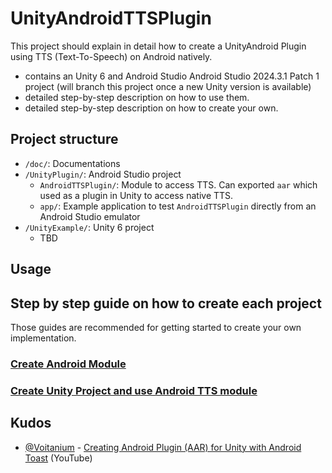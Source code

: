 # UnityAndroidTTSPlugin

This project should explain in detail how to create a UnityAndroid Plugin using TTS (Text-To-Speech) on Android natively.
 - contains an Unity 6 and Android Studio Android Studio 2024.3.1 Patch 1 project (will branch this project once a new Unity version is available)
- detailed step-by-step description on how to use them.
- detailed step-by-step description on how to create your own.

## Project structure

- `/doc/`: Documentations
- `/UnityPlugin/`: Android Studio project
	- `AndroidTTSPlugin/`: Module to access TTS. Can exported `aar` which used as a plugin in Unity to access native TTS.
	- `app/`: Example application to test `AndroidTTSPlugin` directly from an Android Studio emulator
- `/UnityExample/`: Unity 6 project
	- TBD

## Usage

## Step by step guide on how to create each project

Those guides are recommended for getting started to create your own implementation.

### [Create Android Module](./doc/create_android_module_for_unity_6.md)

### [Create Unity Project and use Android TTS module](./doc/create_unity_6_example_for_module_use.md)

## Kudos

- [@Voitanium](https://www.youtube.com/@Voitanium) - [Creating Android Plugin (AAR) for Unity with Android Toast](https://www.youtube.com/watch?v=6u7FV-e6nUc&list=PLgdJs67VIHij7g5vf-AYChkSNn8X73ECS) (YouTube)